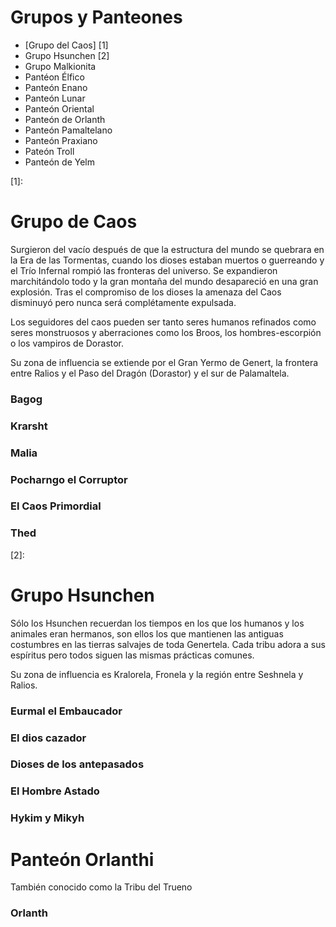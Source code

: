# Grupos y Panteones

- [Grupo del Caos] [1]
- Grupo Hsunchen [2]
- Grupo Malkionita
- Pantéon Élfico
- Panteón Enano
- Panteón Lunar
- Panteón Oriental
- Panteón de Orlanth
- Panteón Pamaltelano
- Panteón Praxiano
- Pateón Troll
- Panteón de Yelm



[1]: 

# Grupo de Caos

Surgieron del vacío después de que la estructura del mundo se quebrara en la Era de las Tormentas, cuando los dioses estaban muertos o guerreando y el Trío Infernal rompió las fronteras del universo. Se expandieron marchitándolo todo y la gran montaña del mundo desapareció en una gran explosión. Tras el compromiso de los dioses la amenaza del Caos disminuyó pero nunca será complétamente expulsada. 

Los seguidores del caos pueden ser tanto seres humanos refinados como seres monstruosos y aberraciones como los Broos, los hombres-escorpión o los vampiros de Dorastor.

Su zona de influencia se extiende por el Gran Yermo de Genert, la frontera entre Ralios y el Paso del Dragón (Dorastor) y el sur de Palamaltela.

###  Bagog

### Krarsht

### Malia

### Pocharngo el Corruptor

### El Caos Primordial

### Thed



[2]: 

# Grupo Hsunchen

Sólo los Hsunchen recuerdan los tiempos en los que los humanos y los animales eran hermanos, son ellos los que mantienen las antiguas costumbres en las tierras salvajes de toda Genertela. Cada tribu adora a sus espíritus pero todos siguen las mismas prácticas comunes.

Su zona de influencia es Kralorela, Fronela y la región entre Seshnela y Ralios.

### Eurmal el Embaucador

### El dios cazador

### Dioses de los antepasados

### El Hombre Astado

### Hykim y Mikyh



# Panteón Orlanthi

También conocido como la Tribu del Trueno

### Orlanth







 



